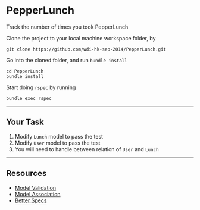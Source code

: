 PepperLunch
===========

Track the number of times you took PepperLunch

Clone the project to your local machine workspace folder, by

```
git clone https://github.com/wdi-hk-sep-2014/PepperLunch.git
```

Go into the cloned folder, and run `bundle install`

```
cd PepperLunch
bundle install
```

Start doing `rspec` by running

```
bundle exec rspec
```

---

## Your Task

1. Modify `Lunch` model to pass the test
2. Modify `User` model to pass the test
3. You will need to handle between relation of `User` and `Lunch`

---

## Resources

- [Model Validation](http://guides.rubyonrails.org/active_record_validations.html)
- [Model Association](http://guides.rubyonrails.org/association_basics.html)
- [Better Specs](http://betterspecs.org/)